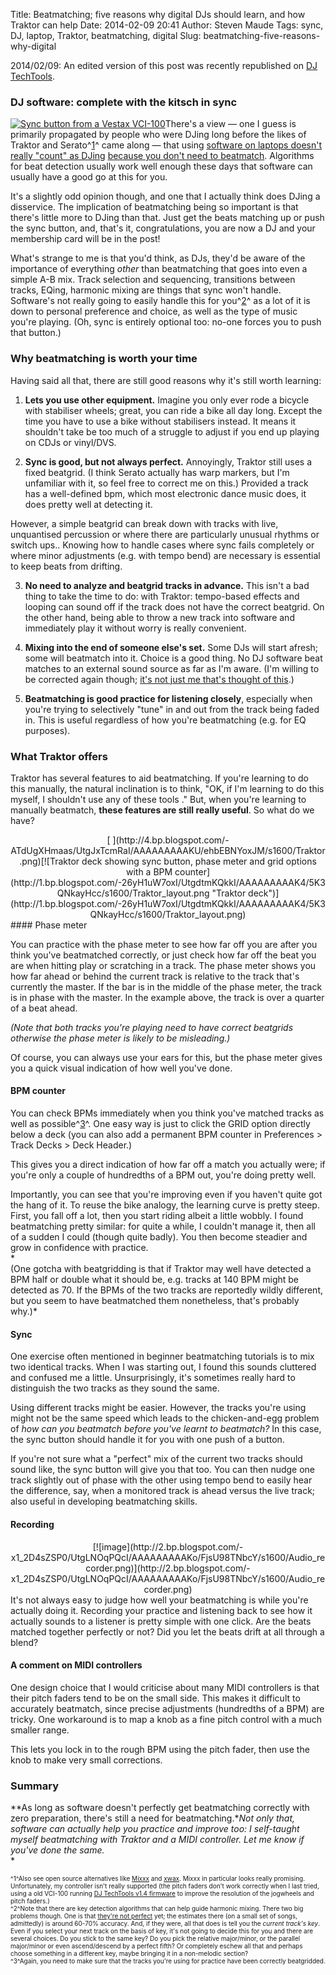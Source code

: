 Title: Beatmatching; five reasons why digital DJs should learn, and how Traktor can help
Date: 2014-02-09 20:41
Author: Steven Maude
Tags: sync, DJ, laptop, Traktor, beatmatching, digital
Slug: beatmatching-five-reasons-why-digital

2014/02/09: An edited version of this post was recently republished on
[DJ
TechTools](http://www.djtechtools.com/2014/01/31/how-traktor-can-help-you-learn-to-beatmatch/).  
  

### DJ software: complete with the kitsch in sync

[![Sync button from a Vestax
VCI-100](http://3.bp.blogspot.com/-BfevrvKLO3M/Utf3SNyvWZI/AAAAAAAAAKE/mgG-d1uVH8U/s1600/sync.jpg "Sync button")](http://3.bp.blogspot.com/-BfevrvKLO3M/Utf3SNyvWZI/AAAAAAAAAKE/mgG-d1uVH8U/s1600/sync.jpg)There's
a view — one I guess is primarily propagated by people who were DJing
long before the likes of Traktor and Serato^[1](#f-16012014-1)^ came
along — that using [software on laptops doesn't really "count" as
DJing](http://www.digitaldjtips.com/2013/05/is-it-right-to-ban-laptops-from-dj-booths/)
[because you don't need to
beatmatch](http://djworx.com/sync-the-djs-big-red-button/). Algorithms
for beat detection usually work well enough these days that software can
usually have a good go at this for you.  

It's a slightly odd opinion though, and one that I actually think does
DJing a disservice. The implication of beatmatching being so important
is that there's little more to DJing than that. Just get the beats
matching up or push the sync button, and, that's it, congratulations,
you are now a DJ and your membership card will be in the post!   
  
What's strange to me is that you'd think, as DJs, they'd be aware of the
importance of everything *other* than beatmatching that goes into even a
simple A-B mix. Track selection and sequencing, transitions between
tracks, EQing, harmonic mixing are things that sync won't handle.
Software's not really going to easily handle this for
you^[2](#f-16012014-2)^ as a lot of it is down to personal preference
and choice, as well as the type of music you're playing. (Oh, sync is
entirely optional too: no-one forces you to push that button.)  
  
  

### Why beatmatching is worth your time

Having said all that, there are still good reasons why it's still worth
learning:  
  
1. **Lets you use other equipment.** Imagine you only ever rode a
bicycle with stabiliser wheels; great, you can ride a bike all day long.
Except the time you have to use a bike without stabilisers instead. It
means it shouldn't take be too much of a struggle to adjust if you end
up playing on CDJs or vinyl/DVS.   
  
2. **Sync is good, but not always perfect.** Annoyingly, Traktor still
uses a fixed beatgrid. (I think Serato actually has warp markers, but
I'm unfamiliar with it, so feel free to correct me on this.) Provided a
track has a well-defined bpm, which most electronic dance music does, it
does pretty well at detecting it.  
  
However, a simple beatgrid can break down with tracks with live,
unquantised percussion or where there are particularly unusual rhythms
or switch ups.. Knowing how to handle cases where sync fails completely
or where minor adjustments (e.g. with tempo bend) are necessary is
essential to keep beats from drifting.  
  
3. **No need to analyze and beatgrid tracks in advance.** This isn't a
bad thing to take the time to do: with Traktor: tempo-based effects and
looping can sound off if the track does not have the correct beatgrid.
On the other hand, being able to throw a new track into software and
immediately play it without worry is really convenient.  
  
4. **Mixing into the end of someone else's set.** Some DJs will start
afresh; some will beatmatch into it. Choice is a good thing. No DJ
software beat matches to an external sound source as far as I'm aware.
(I'm willing to be corrected again though; [it's not just me that's
thought of this](http://forum.mixvibes.com/viewtopic.php?t=27333).)  
  
5. **Beatmatching is good practice for listening closely**, especially
when you're trying to selectively "tune" in and out from the track being
faded in. This is useful regardless of how you're beatmatching (e.g. for
EQ purposes).  
  

### What Traktor offers

Traktor has several features to aid beatmatching. If you're learning to
do this manually, the natural inclination is to think, "OK, if I'm
learning to do this myself, I shouldn't use any of these tools ." But,
when you're learning to manually beatmatch, **these features are still
really useful**. So what do we have?  

<div class="separator" style="clear: both; text-align: center;">
[  
](http://4.bp.blogspot.com/-ATdUgXHmaas/UtgJxTcmRaI/AAAAAAAAAKU/ehbEBNYoxJM/s1600/Traktor.png)[![Traktor
deck showing sync button, phase meter and grid options with a BPM
counter](http://1.bp.blogspot.com/-26yH1uW7oxI/UtgdtmKQkkI/AAAAAAAAAK4/5K3QNkayHcc/s1600/Traktor_layout.png "Traktor deck")](http://1.bp.blogspot.com/-26yH1uW7oxI/UtgdtmKQkkI/AAAAAAAAAK4/5K3QNkayHcc/s1600/Traktor_layout.png)

</div>
#### Phase meter

You can practice with the phase meter to see how far off you are after
you think you've beatmatched correctly, or just check how far off the
beat you are when hitting play or scratching in a track. The phase meter
shows you how far ahead or behind the current track is relative to the
track that's currently the master. If the bar is in the middle of the
phase meter, the track is in phase with the master. In the example
above, the track is over a quarter of a beat ahead.  
  
*(Note that both tracks you're playing need to have correct beatgrids
otherwise the phase meter is likely to be misleading.)*  
  
Of course, you can always use your ears for this, but the phase meter
gives you a quick visual indication of how well you've done.  
  

#### BPM counter

You can check BPMs immediately when you think you've matched tracks as
well as possible^[3](#f-16012014-3)^. One easy way is just to click the
GRID option directly below a deck (you can also add a permanent BPM
counter in Preferences \> Track Decks \> Deck Header.)  
  
This gives you a direct indication of how far off a match you actually
were; if you're only a couple of hundredths of a BPM out, you're doing
pretty well.  
  
Importantly, you can see that you're improving even if you haven't quite
got the hang of it. To reuse the bike analogy, the learning curve is
pretty steep. First, you fall off a lot, then you start riding albeit a
little wobbly. I found beatmatching pretty similar: for quite a while, I
couldn't manage it, then all of a sudden I could (though quite badly).
You then become steadier and grow in confidence with practice.  
*  
(One gotcha with beatgridding is that if Traktor may well have detected
a BPM half or double what it should be, e.g. tracks at 140 BPM might be
detected as 70. If the BPMs of the two tracks are reportedly wildly
different, but you seem to have beatmatched them nonetheless, that's
probably why.)*  
  

#### Sync

One exercise often mentioned in beginner beatmatching tutorials is to
mix two identical tracks. When I was starting out, I found this sounds
cluttered and confused me a little. Unsurprisingly, it's sometimes
really hard to distinguish the two tracks as they sound the same.  
  
Using different tracks might be easier. However, the tracks you're using
might not be the same speed which leads to the chicken-and-egg problem
of *how can you beatmatch before you've learnt to beatmatch?* In this
case, the sync button should handle it for you with one push of a
button.  
  
If you're not sure what a "perfect" mix of the current two tracks should
sound like, the sync button will give you that too. You can then nudge
one track slightly out of phase with the other using tempo bend to
easily hear the difference, say, when a monitored track is ahead versus
the live track; also useful in developing beatmatching skills.  
  

#### Recording

<div class="separator" style="clear: both; text-align: center;">
[![image](http://2.bp.blogspot.com/-x1_2D4sZSP0/UtgLNOqPQcI/AAAAAAAAAKo/FjsU98TNbcY/s1600/Audio_recorder.png)](http://2.bp.blogspot.com/-x1_2D4sZSP0/UtgLNOqPQcI/AAAAAAAAAKo/FjsU98TNbcY/s1600/Audio_recorder.png)

</div>
It's not always easy to judge how well your beatmatching is while you're
actually doing it. Recording your practice and listening back to see how
it actually sounds to a listener is pretty simple with one click. Are
the beats matched together perfectly or not? Did you let the beats drift
at all through a blend?   
  

#### A comment on MIDI controllers

One design choice that I would criticise about many MIDI controllers is
that their pitch faders tend to be on the small side. This makes it
difficult to accurately beatmatch, since precise adjustments (hundredths
of a BPM) are tricky. One workaround is to map a knob as a fine pitch
control with a much smaller range.  
  
This lets you lock in to the rough BPM using the pitch fader, then use
the knob to make very small corrections.  
  

### Summary

**As long as software doesn't perfectly get beatmatching correctly with
zero preparation, there's still a need for beatmatching.**Not only that,
*software can actually help you practice and improve too: I self-taught
myself beatmatching with Traktor and a MIDI controller.* Let me know if
you've done the same.*  
*  
  
<span style="font-size: x-small;">^<a name="f-16012014-1">1</a>^Also see
open source alternatives like [Mixxx](http://www.mixxx.org/) and
[xwax](http://xwax.org/). Mixxx in particular looks really promising.
Unfortunately, my controller isn't really supported (the pitch faders
don't work correctly when I last tried, using a old VCI-100 running [DJ
TechTools v1.4
firmware](http://www.djtechtools.com/2010/09/19/brand-new-vci-100-firmware-1-4-hd-updat/)
to improve the resolution of the jogwheels and pitch faders.)  
^<a name="f-16012014-2">2</a>^Note that there are key detection
algorithms that can help guide harmonic mixing. There two big problems
though. One is that [they're not
perfect](http://www.djtechtools.com/2013/02/20/traktor-key-detection-just-how-good-is-it/)
yet; the estimates there (on a small set of songs, admittedly) is around
60-70% accuracy. And, if they were, all that does is tell you the
*current track's key*. Even if you select your next track on the basis
of key, it's not going to decide this for you and there are several
choices. Do you stick to the same key? Do you pick the relative
major/minor, or the parallel major/minor or even ascend/descend by a
perfect fifth? Or completely eschew all that and perhaps choose
something in a different key, maybe bringing it in a non-melodic
section?</span>  
<span style="font-size: x-small;">^<a name="f-16012014-3">3</a>^Again,
you need to make sure that the tracks you're using for practice have
been correctly beatgridded.</span>

</p>

